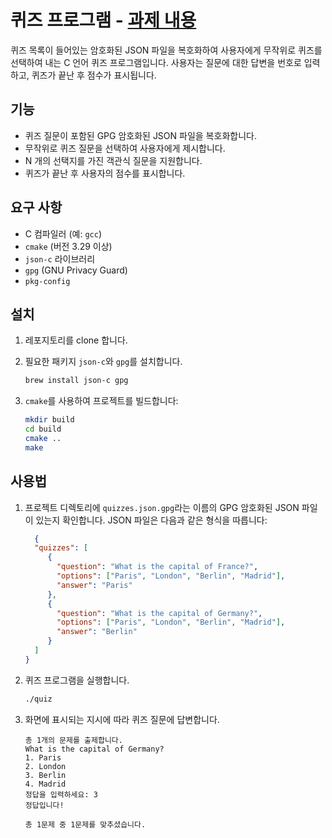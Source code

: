 # 퀴즈 프로그램 - [과제 내용](./assignment.pdf)

퀴즈 목록이 들어있는 암호화된 JSON 파일을 복호화하여 사용자에게 무작위로 퀴즈를 선택하여 내는 C 언어 퀴즈 프로그램입니다. 사용자는 질문에 대한 답변을 번호로 입력하고, 퀴즈가 끝난 후 점수가 표시됩니다.

## 기능

- 퀴즈 질문이 포함된 GPG 암호화된 JSON 파일을 복호화합니다.
- 무작위로 퀴즈 질문을 선택하여 사용자에게 제시합니다.
- N 개의 선택지를 가진 객관식 질문을 지원합니다.
- 퀴즈가 끝난 후 사용자의 점수를 표시합니다.

## 요구 사항

- C 컴파일러 (예: `gcc`)
- `cmake` (버전 3.29 이상)
- `json-c` 라이브러리
- `gpg` (GNU Privacy Guard)
- `pkg-config`

## 설치

1. 레포지토리를 clone 합니다.

2. 필요한 패키지 `json-c`와 `gpg`를 설치합니다.
    ```sh
    brew install json-c gpg
    ```

3. `cmake`를 사용하여 프로젝트를 빌드합니다:
    ```sh
    mkdir build
    cd build
    cmake ..
    make
    ```

## 사용법

1. 프로젝트 디렉토리에 `quizzes.json.gpg`라는 이름의 GPG 암호화된 JSON 파일이 있는지 확인합니다. JSON 파일은 다음과 같은 형식을 따릅니다:
    ```json
      {
      "quizzes": [
         {
           "question": "What is the capital of France?",
           "options": ["Paris", "London", "Berlin", "Madrid"],
           "answer": "Paris"
         },
         {
           "question": "What is the capital of Germany?",
           "options": ["Paris", "London", "Berlin", "Madrid"],
           "answer": "Berlin"
         }
      ]
   }
    ```
2. 퀴즈 프로그램을 실행합니다.
    ```sh
    ./quiz
    ```
3. 화면에 표시되는 지시에 따라 퀴즈 질문에 답변합니다.
   ```
   총 1개의 문제를 출제합니다.
   What is the capital of Germany?
   1. Paris
   2. London
   3. Berlin
   4. Madrid
   정답을 입력하세요: 3
   정답입니다!
   
   총 1문제 중 1문제를 맞추셨습니다.
   ```
